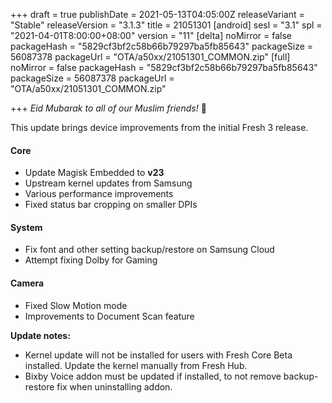 +++
draft = true
publishDate = 2021-05-13T04:05:00Z
releaseVariant = "Stable"
releaseVersion = "3.1.3"
title = 21051301
[android]
sesl = "3.1"
spl = "2021-04-01T8:00:00+08:00"
version = "11"
[delta]
noMirror = false
packageHash = "5829cf3bf2c58b66b79297ba5fb85643"
packageSize = 56087378
packageUrl = "OTA/a50xx/21051301_COMMON.zip"
[full]
noMirror = false
packageHash = "5829cf3bf2c58b66b79297ba5fb85643"
packageSize = 56087378
packageUrl = "OTA/a50xx/21051301_COMMON.zip"

+++
_Eid Mubarak to all of our Muslim friends!_ 🌟

This update brings device improvements from the initial Fresh 3 release.

#### Core

* Update Magisk Embedded to **v23**
* Upstream kernel updates from Samsung
* Various performance improvements
* Fixed status bar cropping on smaller DPIs

#### System

* Fix font and other setting backup/restore on Samsung Cloud
* Attempt fixing Dolby for Gaming

#### Camera

* Fixed Slow Motion mode
* Improvements to Document Scan feature

**Update notes:**

* Kernel update will not be installed for users with Fresh Core Beta installed. Update the kernel manually from Fresh Hub.
* Bixby Voice addon must be updated if installed, to not remove backup-restore fix when uninstalling addon.